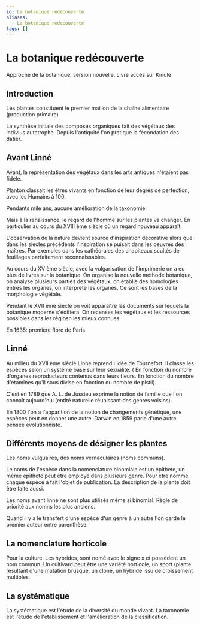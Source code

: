 ```yaml
---
id: La botanique redecouverte
aliases:
  - La botanique redecouverte
tags: []
---
```


# La botanique redécouverte 
Approche de la botanique, version nouvelle. Livre accès sur Kindle

## Introduction
Les plantes constituent le premier maillon de la chaîne alimentaire (production primaire)

La synthèse initiale des composés organiques fait des végétaux des indivius autotrophe. 
Depuis l'antiquité l'on pratique la fécondation des datier. 

## Avant Linné
Avant, la représentation des végétaux dans les arts antiques n'étaient pas fidèle.

Planton classait les êtres vivants en fonction de leur degrés de perfection, avec les Humains à 100.

Pendants mile ans, aucune amélioration de la taxonomie. 

Mais à la renaissance, le regard de l'homme sur les plantes va changer. 
En particulier au cours du XVIII ème siècle où un regard nouveau apparaît. 

L'observation de la nature devient source d'inspiration décorative alors que dans les siècles précédents l'inspiration se puisait dans les oeuvres des maîtres.
Par exemples dans les cathédrales des chapiteaux scultés de feuillages parfaitement reconnaissables. 

Au cours du XV ème siècle, avec la vulgarisation de l'imprimerie on a eu plus de livres sur la botanique.
On organise la nouvelle méthode botanique, on analyse plusieurs parties des végétaux, on établie des homologies entres les organes, on interprète les organes. 
Ce sont les bases de la morphologie végétale. 

Pendant le XVII ème siècle on voit apparaître les documents sur lequels la botanique moderne s'édifiera. 
On recenses les végétaux et les ressources possibles dans les régiosn les mieux connues. 

En 1635: première flore de Paris

## Linné
Au milieu du XVII ème sièclé Linné reprend l'idée de Tournefort. 
Il classe les espèces selon un système basé sur leur sexualité.
( En fonction du nombre d'organes reproducteurs contenus dans leurs fleurs. En fonction du nombre d'étamines qu'il sous divise en fonction du nombre de pistil).

C'est en 1789 que A. L. de Jussieu exprime la notion de famille que l'on connaît aujourd'hui (entité naturelle réunissant des genres voisins).

En 1800 l'on a l'apparition de la notion de changements génétique, une espèces peut en donner une autre.
Darwin en 1859 parle d'une autre pensée évolutionniste.

## Différents moyens de désigner les plantes 
Les noms vulguaires, des noms vernaculaires (noms communs). 

Le noms de l'espèce dans la nomenclature binomiale est un épithète, un même épithète peut être employé dans plusieurs genre.
Pour être nommé chaque espèce à fait l'objet de publication. 
La description de la plante doit être faite aussi. 

Les noms avant linné ne sont plus utilisés même si binomial. 
Règle de priorité aux nomns les plus anciens. 

Quand il y a le transfert d'une espèce d'un genre à un autre l'on garde le premier auteur entre parenthèse. 

## La nomenclature horticole 
Pour la culture.
Les hybrides, sont nomé avec le signe x et possèdent un nom commun. 
Un cultivard peut être une variété horticole, un sport (plante résultant d'une mutation brusque, un clone, un hybride issu de croissement multiples. 


## La systématique 
La systématique est l'étude de la diversité du monde vivant. 
La taxonomie est l'étude de l'établissement et l'amélioration de la classification. 
